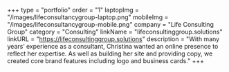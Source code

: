 +++
type = "portfolio"
order = "1"
laptopImg = "/images/lifeconsultancygroup-laptop.png"
mobileImg = "/images/lifeconsultancygroup-mobile.png"
company = "Life Consulting Group"
category = "Consulting"
linkName = "lifeconsultinggroup.solutions"
linkURL = "https://lifeconsultinggroup.solutions"
description = "With many years’ experience as a consultant, Christina wanted an online presence to reflect her expertise. As well as building her site and providing copy, we created core brand features including logo and business cards."
+++
